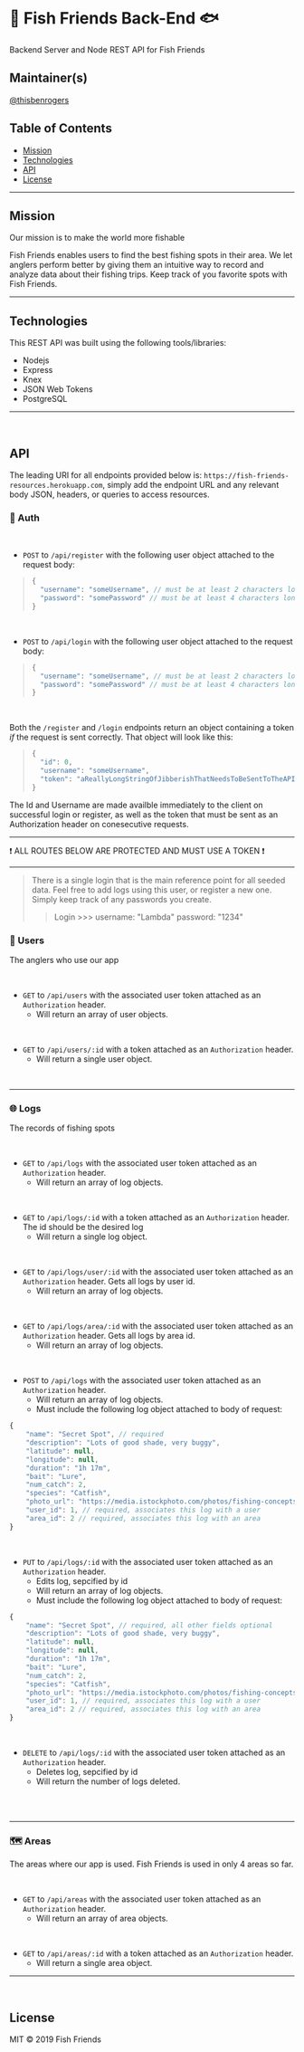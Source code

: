 # 🎣 Fish Friends Back-End 🐟
Backend Server and Node REST API for Fish Friends

## Maintainer(s)
[@thisbenrogers](https://github.com/thisbenrogers)


## Table of Contents

- [Mission](#mission)
- [Technologies](#technologies)
- [API](#API)
- [License](#license)

---

## Mission
Our mission is to make the world more fishable

Fish Friends enables users to find the best fishing spots in their area. We let anglers perform better by giving them an intuitive way to record and analyze data about their fishing trips. Keep track of you favorite spots with Fish Friends.

---

## Technologies
This REST API was built using the following tools/libraries:
- Nodejs
- Express
- Knex
- JSON Web Tokens
- PostgreSQL

---

<br/>

## API
The leading URI for all endpoints provided below is: `https://fish-friends-resources.herokuapp.com`, simply add the endpoint URL and any relevant body JSON, headers, or queries to access resources.

### 🔐 Auth

<br/>

- `POST` to `/api/register` with the following user object attached to the request body:
> ```js
> {
>   "username": "someUsername", // must be at least 2 characters long
>   "password": "somePassword" // must be at least 4 characters long
> }
> ```

<br/>

- `POST` to `/api/login` with the following user object attached to the request body:
> ```js
> {
>   "username": "someUsername", // must be at least 2 characters long
>   "password": "somePassword" // must be at least 4 characters long
> }
> ```

<br/>

Both the `/register` and `/login` endpoints return an object containing a token _if_ the request is sent correctly. That object will look like this:
>  ```js
>  {
>    "id": 0,
>    "username": "someUsername",
>    "token": "aReallyLongStringOfJibberishThatNeedsToBeSentToTheAPIAsAnAuthorizationHeaderOnEveryRequestToRestrictedRoutes"
>  }
>  ```
The Id and Username are made availble immediately to the client on successful login or register, as well as the token that must be sent as an Authorization header on conesecutive requests.

---
❗ ALL ROUTES BELOW ARE PROTECTED AND MUST USE A TOKEN ❗
  
---

> There is a single login that is the main reference point for all seeded data. Feel free to add logs using this user, or register a new one. Simply keep track of any passwords you create.
> > Login >>> username: "Lambda" password: "1234"




### 👥 Users
The anglers who use our app

<br/>

- `GET` to `/api/users` with the associated user token attached as an `Authorization` header. 
  - Will return an array of user objects.

<br/>

- `GET` to `/api/users/:id` with a token attached as an `Authorization` header. 
  - Will return a single user object.

<br/>

---

### 🌐 Logs
The records of fishing spots

<br/>

- `GET` to `/api/logs` with the associated user token attached as an `Authorization` header. 
  - Will return an array of log objects.

<br/>

- `GET` to `/api/logs/:id` with a token attached as an `Authorization` header. The id should be the desired log
  - Will return a single log object.

<br/>

- `GET` to `/api/logs/user/:id` with the associated user token attached as an `Authorization` header. Gets all logs by user id.
  - Will return an array of log objects.

<br/>  

- `GET` to `/api/logs/area/:id` with the associated user token attached as an `Authorization` header. Gets all logs by area id.
  - Will return an array of log objects.

<br/>

- `POST` to `/api/logs` with the associated user token attached as an `Authorization` header.
  - Will return an array of log objects.
  -  Must include the following log object attached to body of request:  

```js
{	
	"name": "Secret Spot", // required
	"description": "Lots of good shade, very buggy",
	"latitude": null,
	"longitude": null,
	"duration": "1h 17m",
	"bait": "Lure",
	"num_catch": 2,
	"species": "Catfish",
	"photo_url": "https://media.istockphoto.com/photos/fishing-concepts-picture-id664304800?k=6&m=664304800&s=612x612&w=0&h=ROFo47Oot_zqg8SOLgj_3hZ0a8RpsfGfQhdC3zYqUeA=",
	"user_id": 1, // required, associates this log with a user
	"area_id": 2 // required, associates this log with an area
}  	
```

<br/>

- `PUT` to `/api/logs/:id` with the associated user token attached as an `Authorization` header.
  - Edits log, sepcified by id	
  - Will return an array of log objects.
  - Must include the following log object attached to body of request:  

```js
{	
	"name": "Secret Spot", // required, all other fields optional
	"description": "Lots of good shade, very buggy",
	"latitude": null,
	"longitude": null,
	"duration": "1h 17m",
	"bait": "Lure",
	"num_catch": 2,
	"species": "Catfish",
	"photo_url": "https://media.istockphoto.com/photos/fishing-concepts-picture-id664304800?k=6&m=664304800&s=612x612&w=0&h=ROFo47Oot_zqg8SOLgj_3hZ0a8RpsfGfQhdC3zYqUeA=",
	"user_id": 1, // required, associates this log with a user
	"area_id": 2 // required, associates this log with an area
}  	
```

<br/>

- `DELETE` to `/api/logs/:id` with the associated user token attached as an `Authorization` header.
  - Deletes log, sepcified by id	
  - Will return the number of logs deleted.
  
<br/>
<br/>
    

----

### 🗺️ Areas
The areas where our app is used. Fish Friends is used in only 4 areas so far.

<br/>

- `GET` to `/api/areas` with the associated user token attached as an `Authorization` header. 
  - Will return an array of area objects.

<br/>

- `GET` to `/api/areas/:id` with a token attached as an `Authorization` header. 
  - Will return a single area object.

----

<br/>

## License

MIT © 2019 Fish Friends